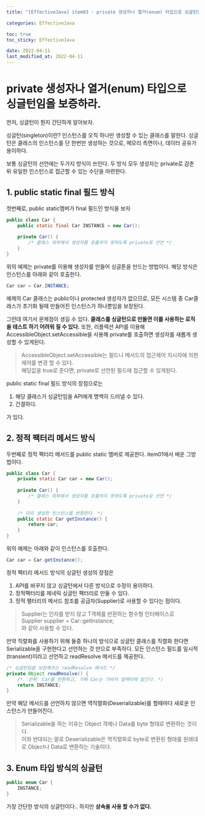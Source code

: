 ```yaml
---
title: "[EffectiveJava] item03 - private 생성자나 열거(enum) 타입으로 싱글턴임을 보증하라."

categories: EffectiveJava

toc: true
toc_sticky: EffectiveJava

date: 2022-04-11
last_modified_at: 2022-04-11
---
```


# private 생성자나 열거(enum) 타입으로 싱글턴임을 보증하라.

먼저, 싱글턴이 뭔지 간단하게 알아보자.

싱글턴(singleton)이란? 인스턴스를 오직 하나만 생성할 수 있는 클래스를 말한다. 싱글턴은 클래스의 인스턴스를 단 한번만 생성하는 것으로, 메모리 측면이나, 데이터 공유가 용이하다.

보통 싱글턴의 선언에는 두가지 방식이 쓰인다. 두 방식 모두 생성자는 private로 감춘뒤 유일한 인스턴스로 접근할 수 있는 수단을 마련한다.

## 1. public static final 필드 방식

첫번째로, public static멤버가 final 필드인 방식을 보자

```java
public class Car {
    public static final Car INSTANCE = new Car();
    
    private Car() {
        /* 클래스 외부에서 생성자를 호출하지 못하도록 private로 선언 */    
    }
}
```

위의 예제는 private를 이용해 생성자를 만들어 싱글톤을 만드는 방법이다. 해당 방식은 인스턴스를 아래와 같이 호출한다.

```java
Car car = Car.INSTANCE;
```

예제의 Car 클래스는 public이나 protected 생성자가 없으므로, 모든 시스템 중 Car클래스가 초기화 될때 만들어진 인스턴스가 하나뿐임을 보장된다.

그런데 여기서 문제점이 생길 수 있다. **클래스를 싱글턴으로 만들면 이를 사용하는 로직을 테스트 하기 어려워 질 수 있다.**
또한, 리플렉션 API를 이용해 AccessibleObject.setAccessible을 사용해 private를 호출하면 생성자를 새롭게 생성할 수 있게된다.

> AccessibleObject.setAccessible는 필드나 메서드의 접근제어 지시자에 의한 제어를 변경 할 수 있다.  
> 해당값을 true로 준다면, private로 선언된 필드에 접근할 수 있게된다.

public static final 필드 방식의 장점으로는

1. 해당 클래스가 싱글턴임을 API에게 명백히 드러낼 수 있다.
2. 간결하다.

가 있다.

## 2. 정적 팩터리 메서드 방식

두번째로 정적 팩터리 메서드를 public static 멤버로 제공한다. item01에서 배운 그방법이다.

```java
public class Car {
    private static Car car = new Car();
    
    private Car() {
        /* 클래스 외부에서 생성자를 호출하지 못하도록 private로 선언 */    
    }
    
    /* 미리 생성한 인스턴스를 반환한다. */
    public static Car getInstance() {
        return car;
    }
}
```

위의 예제는 아래와 같이 인스턴스를 호출한다.

```java
Car car = Car.getInstance();
```

정적 팩터리 메서드 방식의 싱글턴 생성의 장점은

1. API를 바꾸지 않고 싱글턴에서 다른 방식으로 수정이 용이하다.
2. 정적팩터리를 제네릭 싱글턴 팩터리로 만둘 수 있다.
3. 정적 팰터리의 메서드 참조를 공급자(Supplier)로 사용할 수 있다는 점이다.

> Supplier는 인자를 받지 않고 T객체를 반환하는 함수형 인터페이스로  
> Supplier<Car> supplier = Car::getInstance;  
> 와 같이 사용할 수 있다.

만약 직렬화를 사용하기 위해 둘중 하나의 방식으로 싱글턴 클래스를 직렬화 한다면 Serializable을 구현한다고 선언하는 것 만으로 부족하다. 모든 인스턴스 필드를 일시적(transient)이라고 선언하고 readResolve 메서드를 제공한다.

```java
/* 싱글턴임을 보장해주는 readResolve 메서드 */
private Object readResolve() {
    /* '진짜' Car를 반환하고, 가짜 Car는 가비지 컬렉터에 맡긴다. */
    return INSTANCE;    
}
```

만약 해당 메서드를 선언하지 않으면 역직렬화(Deserializable)를 할때마다 새로운 인스턴스가 만들어진다.

> Serializable을 하는 이유는 Object 객체나 Data를 byte 형태로 변환하는 것이다.  
> 이와 반대되는 말로 Deserializable은 역직렬화로 byte로 변환된 형태를 원래대로 Object나 Data로 변환하는 기술이다.

## 3. Enum 타입 방식의 싱글턴
```java
public enum Car {
    INSTANCE;
}
```

가장 간단한 방식의 싱글턴이다.. 하지만 **상속을 사용 할 수가 없다.**

